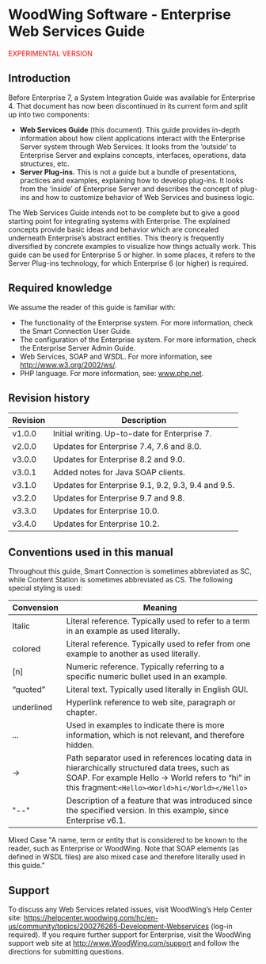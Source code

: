 # WoodWing Software - Enterprise Web Services Guide
<span style="color:red">EXPERIMENTAL VERSION</span>

## Introduction
Before Enterprise 7, a System Integration Guide was available for Enterprise 4. That document has now been discontinued in its current form and split up into two components:
* **Web Services Guide** (this document). This guide provides in-depth information about how client applications interact with the Enterprise Server system through Web Services. It looks from the ‘outside’ to Enterprise Server and explains concepts, interfaces, operations, data structures, etc.
* **Server Plug-ins.** This is not a guide but a bundle of presentations, practices and examples, explaining how to develop plug-ins. It looks from the ‘inside’ of Enterprise Server and describes the concept of plug-ins and how to customize behavior of Web Services and business logic. 

The Web Services Guide intends not to be complete but to give a good starting point for integrating systems with Enterprise. The explained concepts provide basic ideas and behavior which are concealed underneath Enterprise’s abstract entities. This theory is frequently diversified by concrete examples to visualize how things actually work.
This guide can be used for Enterprise 5 or higher. In some places, it refers to the Server Plug-ins technology, for which Enterprise 6 (or higher) is required.

## Required knowledge
We assume the reader of this guide is familiar with:
* The functionality of the Enterprise system. For more information, check the Smart Connection User Guide.
* The configuration of  the Enterprise system. For more information, check the Enterprise Server Admin Guide.
* Web Services, SOAP and WSDL. For more information, see http://www.w3.org/2002/ws/.
* PHP language. For more information, see: www.php.net.

## Revision history

Revision | Description
--- | ---
v1.0.0 | Initial writing. Up-to-date for Enterprise 7.
v2.0.0 | Updates for Enterprise 7.4, 7.6 and 8.0.
v3.0.0 | Updates for Enterprise 8.2 and 9.0.
v3.0.1 | Added notes for Java SOAP clients.
v3.1.0 | Updates for Enterprise 9.1, 9.2, 9.3, 9.4 and 9.5.
v3.2.0 | Updates for Enterprise 9.7 and 9.8.
v3.3.0 | Updates for Enterprise 10.0.
v3.4.0 | Updates for Enterprise 10.2.

## Conventions used in this manual
Throughout this guide, Smart Connection is sometimes abbreviated as SC, while Content Station is sometimes abbreviated as CS.
The following special styling is used:

Convension | Meaning
--- | ---
Italic | Literal reference. Typically used to refer to a term in an example as used literally.
colored | Literal reference. Typically used to refer from one example to another as used literally.
[n] | Numeric reference. Typically referring to a specific numeric bullet used in an example.
“quoted” | Literal text. Typically used literally in English GUI.
underlined | Hyperlink reference to web site, paragraph or chapter.
... | Used in examples to indicate there is more information, which is not relevant, and therefore hidden.
-> | Path separator used in references locating data in hierarchically structured data trees, such as SOAP. For example Hello -> World refers to “hi” in this fragment:`<Hello><World>hi</World></Hello>`
"--" | Description of a feature that was introduced since the specified version. In this example, since Enterprise v6.1.

Mixed Case	"A name, term or entity that is considered to be known to the reader, such as Enterprise or WoodWing. 
Note that SOAP elements (as defined in WSDL files) are also mixed case and therefore literally used in this guide."

## Support
To discuss any Web Services related issues, visit WoodWing’s Help Center site: https://helpcenter.woodwing.com/hc/en-us/community/topics/200276265-Development-Webservices (log-in required). If you require further support for Enterprise, visit the WoodWing support web site at http://www.WoodWing.com/support and follow the directions for submitting questions.
